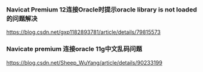 ### Navicat Premium 12连接Oracle时提示oracle library is not loaded的问题解决
https://blog.csdn.net/gxp1182893781/article/details/79815573

### Navicate premium 连接oracle 11g中文乱码问题
https://blog.csdn.net/Sheep_WuYang/article/details/90233199